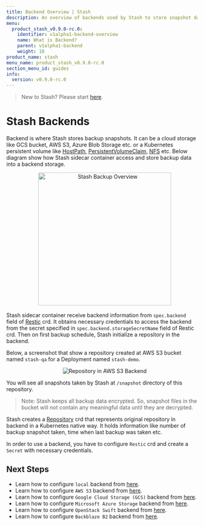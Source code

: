 ```yaml
---
title: Backend Overview | Stash
description: An overview of backends used by Stash to store snapshot data.
menu:
  product_stash_v0.9.0-rc.0:
    identifier: v1alpha1-backend-overview
    name: What is Backend?
    parent: v1alpha1-backend
    weight: 10
product_name: stash
menu_name: product_stash_v0.9.0-rc.0
section_menu_id: guides
info:
  version: v0.9.0-rc.0
---
```


> New to Stash? Please start [here](/products/stash/v0.9.0-rc.0/concepts/README).

# Stash Backends

Backend is where Stash stores backup snapshots. It can be a cloud storage like GCS bucket, AWS S3, Azure Blob Storage etc. or a Kubernetes persistent volume like [HostPath](https://kubernetes.io/docs/concepts/storage/volumes/#hostpath), [PersistentVolumeClaim](https://kubernetes.io/docs/concepts/storage/volumes/#persistentvolumeclaim), [NFS](https://kubernetes.io/docs/concepts/storage/volumes/#nfs) etc. Below diagram show how Stash sidecar container access and store backup data into a backend storage.

<p align="center">
  <img alt="Stash Backup Overview" height="350px", src="/products/stash/v0.9.0-rc.0/images/backup-overview.png">
</p>

Stash sidecar container receive backend information from `spec.backend` field of [Restic](/products/stash/v0.9.0-rc.0/concepts/crds/v1alpha1/restic) crd. It obtains necessary credentials to access the backend from the secret specified in `spec.backend.storageSecretName` field of Restic crd. Then on first backup schedule, Stash initialize a repository in the backend.

Below, a screenshot that show a repository created at AWS S3 bucket named `stash-qa` for a Deployment named `stash-demo`.

<p align="center">
  <img alt="Repository in AWS S3 Backend", src="/products/stash/v0.9.0-rc.0/images/platforms/eks/s3-backup-repository.png">
</p>

You will see all snapshots taken by Stash at `/snapshot` directory of this repository.

> Note: Stash keeps all backup data encrypted. So, snapshot files in the bucket will not contain any meaningful data until they are decrypted.

Stash creates a [Repository](/products/stash/v0.9.0-rc.0/concepts/crds/repository) crd that represents original repository in backend in a Kubernetes native way. It holds information like number of backup snapshot taken, time when last backup was taken etc.

In order to use a backend, you have to configure `Restic` crd and create a `Secret` with necessary credentials.

## Next Steps

- Learn how to configure `local` backend from [here](/products/stash/v0.9.0-rc.0/guides/v1alpha1/backends/local).
- Learn how to configure `AWS S3` backend from [here](/products/stash/v0.9.0-rc.0/guides/v1alpha1/backends/s3).
- Learn how to configure `Google Cloud Storage (GCS)` backend from [here](/products/stash/v0.9.0-rc.0/guides/v1alpha1/backends/gcs).
- Learn how to configure `Microsoft Azure Storage` backend from [here](/products/stash/v0.9.0-rc.0/guides/v1alpha1/backends/azure).
- Learn how to configure `OpenStack Swift` backend from [here](/products/stash/v0.9.0-rc.0/guides/v1alpha1/backends/swift).
- Learn how to configure `Backblaze B2` backend from [here](/products/stash/v0.9.0-rc.0/guides/v1alpha1/backends/b2).

